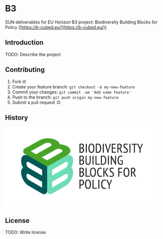 # B3
SUN deliverables for EU Horizon B3 project: Biodiversity Building Blocks for Policy ([https://b-cubed.eu/](https://b-cubed.eu/))

## Introduction

TODO: Describe the project

## Contributing

1. Fork it!
2. Create your feature branch: `git checkout -b my-new-feature`
3. Commit your changes: `git commit -am 'Add some feature'`
4. Push to the branch: `git push origin my-new-feature`
5. Submit a pull request :D

## History

<picture>
 <source media="(prefers-color-scheme: dark)" srcset="YOUR-DARKMODE-IMAGE">
 <source media="(prefers-color-scheme: light)" srcset="YOUR-LIGHTMODE-IMAGE">
 <img alt="b-cubed" src="B3_logo_full.png">
</picture>


## License

TODO: Write license
